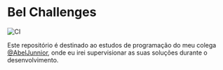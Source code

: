 # Bel Challenges

![CI](https://github.com/adrianotelesc/bel-challenges/workflows/CI/badge.svg)

Este repositório é destinado ao estudos de programação do meu colega [@AbelJunnior](https://github.com/AbelJunnior), onde eu irei supervisionar as suas soluções durante o desenvolvimento.
